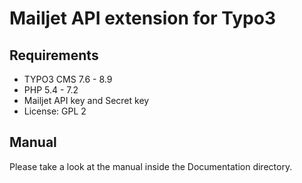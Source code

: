 # Mailjet API extension for Typo3

## Requirements

- TYPO3 CMS 7.6 - 8.9
- PHP 5.4 - 7.2
- Mailjet API key and Secret key
- License: GPL 2

## Manual

Please take a look at the manual inside the Documentation directory.
